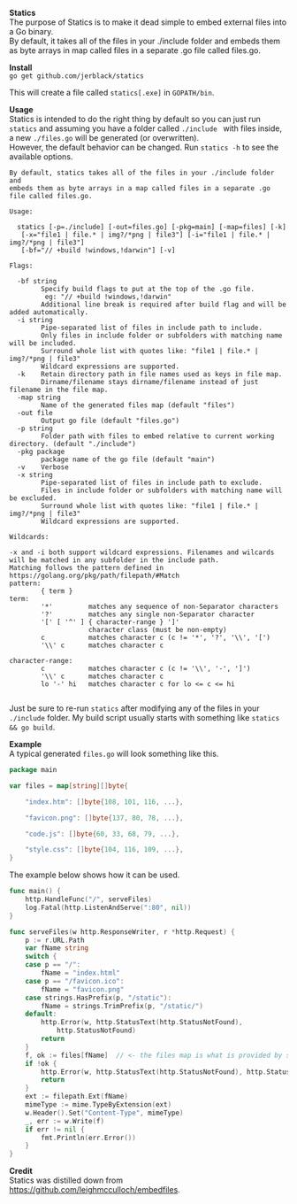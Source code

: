**Statics**  
The purpose of Statics is to make it dead simple to embed external files into a Go binary.  
By default, it takes all of the files in your ./include folder and embeds them as byte arrays in map called files in a separate .go file called files.go.    

**Install**  
`go get github.com/jerblack/statics`  

This will create a file called `statics[.exe]` in `GOPATH/bin`.

**Usage**  
Statics is intended to do the right thing by default so you can just run `statics` and assuming you have a folder called `./include ` with files inside, a new `./files.go` will be generated (or overwritten).  
However, the default behavior can be changed. Run `statics -h` to see the available options.  

```
By default, statics takes all of the files in your ./include folder and 
embeds them as byte arrays in a map called files in a separate .go file called files.go.

Usage:

  statics [-p=./include] [-out=files.go] [-pkg=main] [-map=files] [-k]
   [-x="file1 | file.* | img?/*png | file3"] [-i="file1 | file.* | img?/*png | file3"]
   [-bf="// +build !windows,!darwin"] [-v]

Flags:

  -bf string
        Specify build flags to put at the top of the .go file.
         eg: "// +build !windows,!darwin"
        Additional line break is required after build flag and will be added automatically.
  -i string
        Pipe-separated list of files in include path to include.
        Only files in include folder or subfolders with matching name will be included.
        Surround whole list with quotes like: "file1 | file.* | img?/*png | file3"
        Wildcard expressions are supported.
  -k    Retain directory path in file names used as keys in file map.
        Dirname/filename stays dirname/filename instead of just filename in the file map.
  -map string
        Name of the generated files map (default "files")
  -out file
        Output go file (default "files.go")
  -p string
        Folder path with files to embed relative to current working directory. (default "./include")
  -pkg package
        package name of the go file (default "main")
  -v    Verbose
  -x string
        Pipe-separated list of files in include path to exclude.
        Files in include folder or subfolders with matching name will be excluded.
        Surround whole list with quotes like: "file1 | file.* | img?/*png | file3"
        Wildcard expressions are supported.

Wildcards:

-x and -i both support wildcard expressions. Filenames and wilcards will be matched in any subfolder in the include path.
Matching follows the pattern defined in https://golang.org/pkg/path/filepath/#Match
pattern:
        { term }
term:
        '*'         matches any sequence of non-Separator characters
        '?'         matches any single non-Separator character
        '[' [ '^' ] { character-range } ']'
                    character class (must be non-empty)
        c           matches character c (c != '*', '?', '\\', '[')
        '\\' c      matches character c

character-range:
        c           matches character c (c != '\\', '-', ']')
        '\\' c      matches character c
        lo '-' hi   matches character c for lo <= c <= hi


```
Just be sure to re-run `statics` after modifying any of the files in your `./include` folder. My build script usually starts with something like `statics && go build`.

**Example**  
A typical generated `files.go` will look something like this.  
```go
package main

var files = map[string][]byte{

	"index.htm": []byte{108, 101, 116, ...},

	"favicon.png": []byte{137, 80, 78, ...},

	"code.js": []byte{60, 33, 68, 79, ...},

	"style.css": []byte{104, 116, 109, ...},
}

```

The example below shows how it can be used.  

```go
func main() {
    http.HandleFunc("/", serveFiles)
	log.Fatal(http.ListenAndServe(":80", nil))
}

func serveFiles(w http.ResponseWriter, r *http.Request) {
	p := r.URL.Path
	var fName string
	switch {
	case p == "/":
		fName = "index.html"
	case p == "/favicon.ico":
		fName = "favicon.png"
	case strings.HasPrefix(p, "/static"):
		fName = strings.TrimPrefix(p, "/static/")
	default:
		http.Error(w, http.StatusText(http.StatusNotFound),
			http.StatusNotFound)
		return
	}
	f, ok := files[fName]  // <- the files map is what is provided by statics
	if !ok {
		http.Error(w, http.StatusText(http.StatusNotFound), http.StatusNotFound)
		return
	}
	ext := filepath.Ext(fName)
	mimeType := mime.TypeByExtension(ext)
	w.Header().Set("Content-Type", mimeType)
	_, err := w.Write(f)
	if err != nil {
		fmt.Println(err.Error())
	}
}

```

**Credit**  
Statics was distilled down from https://github.com/leighmcculloch/embedfiles.   
